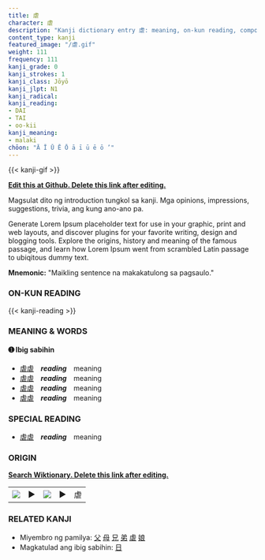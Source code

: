 ```yaml
---
title: 虐
character: 虐
description: "Kanji dictionary entry 虐: meaning, on-kun reading, compounds, origin, related kanji"
content_type: kanji
featured_image: "/虐.gif"
weight: 111
frequency: 111
kanji_grade: 0
kanji_strokes: 1
kanji_class: Jōyō
kanji_jlpt: N1
kanji_radical: 
kanji_reading: 
- DAI
- TAI
- oo-kii
kanji_meaning:
- malaki
chōon: "Ā Ī Ū Ē Ō ā ī ū ē ō ’"
---
```

[//]: # (Don't edit the line below. Kanji animated GIF code is automatically generated.)
{{< kanji-gif >}}

[//]: # (Edit below this line.)

**[Edit this at Github. Delete this link after editing.](https://github.com/tim0g/tim/tree/main/content/kanji/虐/index.md)**

Magsulat dito ng introduction tungkol sa kanji. Mga opinions, impressions, suggestions, trivia, ang kung ano-ano pa.

Generate Lorem Ipsum placeholder text for use in your graphic, print and web layouts, and discover plugins for your favorite writing, design and blogging tools. Explore the origins, history and meaning of the famous passage, and learn how Lorem Ipsum went from scrambled Latin passage to ubiqitous dummy text.
 
**Mnemonic:** "Maikling sentence na makakatulong sa pagsaulo."

### ON-KUN READING

[//]: # (Don't edit the line below. ON-KUN READING code is automatically generated.)
{{< kanji-reading >}}

### MEANING & WORDS

#### ➊ **Ibig sabihin**
  - [虐](../虐)[虐](../虐)　***reading***　meaning
  - [虐](../虐)[虐](../虐)　***reading***　meaning
  - [虐](../虐)[虐](../虐)　***reading***　meaning
  - [虐](../虐)[虐](../虐)　***reading***　meaning

### SPECIAL READING
  - [虐](../虐)[虐](../虐)　***reading***　meaning

### ORIGIN

**[Search Wiktionary. Delete this link after editing.](https://wiktionary.org/wiki/虐)**
<table class="kanji-table"><tr><td>
<img src="60px-虐-bronze.svg.png">
</td><td>▶</td><td>
<img src="60px-虐-oracle.svg.png">
</td><td>▶</td>
<td class="kanji-origin">虐</td>
</tr></table>

### RELATED KANJI
- Miyembro ng pamilya: [父](../父) [母](../母) [兄](../兄) [弟](../弟) [虐](../虐) [娘](../娘)
- Magkatulad ang ibig sabihin: [日](../日)

